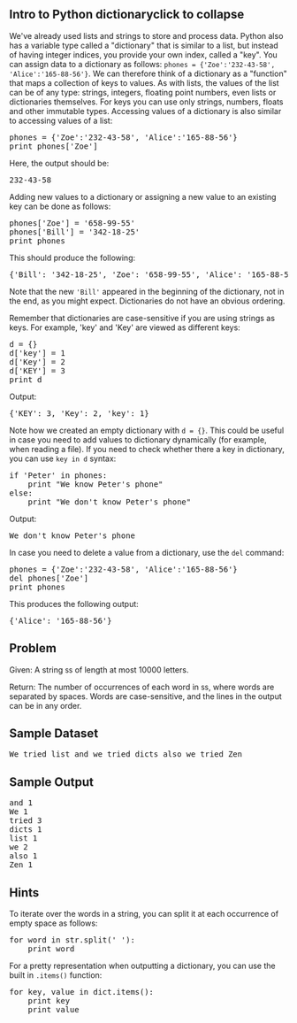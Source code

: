 
   <h2>Intro to Python dictionaryclick to collapse</h2>
    <div>
        <p>We&apos;ve already used lists and strings to store and process data. Python also has a variable type called a &quot;dictionary&quot; that is similar to a list, but instead of having integer indices, you provide your own index, called a &quot;key&quot;. You can assign data to a dictionary as follows:&nbsp;<code>phones = {&apos;Zoe&apos;:&apos;232-43-58&apos;, &apos;Alice&apos;:&apos;165-88-56&apos;}</code>. We can therefore think of a dictionary as a &quot;function&quot; that maps a collection of keys to values. As with lists, the values of the list can be of any type: strings, integers, floating point numbers, even lists or dictionaries themselves. For keys you can use only strings, numbers, floats and other immutable types. Accessing values of a dictionary is also similar to accessing values of a list:</p>
        <div>
            <pre>phones = {&apos;Zoe&apos;:&apos;232-43-58&apos;, &apos;Alice&apos;:&apos;165-88-56&apos;}
print phones[&apos;Zoe&apos;]</pre>
        </div>
        <p>Here, the output should be:</p>
        <div>
            <pre>232-43-58</pre>
        </div>
        <p>Adding new values to a dictionary or assigning a new value to an existing key can be done as follows:</p>
        <div>
            <pre>phones[&apos;Zoe&apos;] = &apos;658-99-55&apos;
phones[&apos;Bill&apos;] = &apos;342-18-25&apos;
print phones</pre>
        </div>
        <p>This should produce the following:</p>
        <div>
            <pre>{&apos;Bill&apos;: &apos;342-18-25&apos;, &apos;Zoe&apos;: &apos;658-99-55&apos;, &apos;Alice&apos;: &apos;165-88-56&apos;}</pre>
        </div>
        <p>Note that the new&nbsp;<code>&apos;Bill&apos;</code> appeared in the beginning of the dictionary, not in the end, as you might expect. Dictionaries do not have an obvious ordering.</p>
        <p>Remember that dictionaries are case-sensitive if you are using strings as keys. For example, &apos;key&apos; and &apos;Key&apos; are viewed as different keys:</p>
        <div>
            <pre>d = {}
d[&apos;key&apos;] = 1
d[&apos;Key&apos;] = 2
d[&apos;KEY&apos;] = 3
print d</pre>
        </div>
        <p>Output:</p>
        <div>
            <pre>{&apos;KEY&apos;: 3, &apos;Key&apos;: 2, &apos;key&apos;: 1}</pre>
        </div>
        <p>Note how we created an empty dictionary with&nbsp;<code>d = {}</code>. This could be useful in case you need to add values to dictionary dynamically (for example, when reading a file). If you need to check whether there a key in dictionary, you can use&nbsp;<code>key in d</code> syntax:</p>
        <div>
            <pre>if &apos;Peter&apos; in phones:
    print &quot;We know Peter&apos;s phone&quot;
else:
    print &quot;We don&apos;t know Peter&apos;s phone&quot;</pre>
        </div>
        <p>Output:</p>
        <div>
            <pre>We don&apos;t know Peter&apos;s phone</pre>
        </div>
        <p>In case you need to delete a value from a dictionary, use the&nbsp;<code>del</code> command:</p>
        <div>
            <pre>phones = {&apos;Zoe&apos;:&apos;232-43-58&apos;, &apos;Alice&apos;:&apos;165-88-56&apos;}
del phones[&apos;Zoe&apos;]
print phones</pre>
        </div>
        <p>This produces the following output:</p>
        <div>
            <pre>{&apos;Alice&apos;: &apos;165-88-56&apos;}</pre>
        </div>
    </div>
<h2>Problem</h2>
<p>Given:&nbsp;A string&nbsp;<span data-mathml='<math xmlns="http://www.w3.org/1998/Math/MathML"><mi>s</mi></math>' style="display: inline; font-style: normal; font-weight: normal; line-height: normal; font-size: 13px; text-indent: 0px; text-align: left; text-transform: none; letter-spacing: normal; word-spacing: normal; overflow-wrap: normal; white-space: nowrap; float: none; direction: ltr; max-width: none; max-height: none; min-width: 0px; min-height: 0px; border: 0px; padding: 0px; margin: 0px; position: relative;" tabindex="0">ss</span> of length at most 10000 letters.</p>
<p>Return:&nbsp;The number of occurrences of each word in&nbsp;<span data-mathml='<math xmlns="http://www.w3.org/1998/Math/MathML"><mi>s</mi></math>' style="display: inline; font-style: normal; font-weight: normal; line-height: normal; font-size: 13px; text-indent: 0px; text-align: left; text-transform: none; letter-spacing: normal; word-spacing: normal; overflow-wrap: normal; white-space: nowrap; float: none; direction: ltr; max-width: none; max-height: none; min-width: 0px; min-height: 0px; border: 0px; padding: 0px; margin: 0px; position: relative;" tabindex="0">ss</span>, where words are separated by spaces. Words are case-sensitive, and the lines in the output can be in any order.</p>
<h2>Sample Dataset</h2>
<div>
    <pre>We tried list and we tried dicts also we tried Zen</pre>
</div>
<h2>Sample Output</h2>
<div>
    <pre>and 1
We 1
tried 3
dicts 1
list 1
we 2
also 1
Zen 1</pre>
</div>
    <h2>Hints</h2>
    <div>
        <p>To iterate over the words in a string, you can split it at each occurrence of empty space as follows:</p>
        <div>
            <pre>for word in str.split(&apos; &apos;):
    print word</pre>
        </div>
        <p>For a pretty representation when outputting a dictionary, you can use the built in&nbsp;<code>.items()</code> function:</p>
        <div>
            <pre>for key, value in dict.items():
    print key
    print value</pre>
        </div>
    </div>
